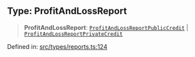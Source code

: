 
## Type: ProfitAndLossReport

> **ProfitAndLossReport**: [`ProfitAndLossReportPublicCredit`](#type-profitandlossreportpubliccredit) \| [`ProfitAndLossReportPrivateCredit`](#type-profitandlossreportprivatecredit)

Defined in: [src/types/reports.ts:124](https://github.com/centrifuge/sdk/blob/7e5c9c56f5322c91813d51c7522dcd987e27a503/src/types/reports.ts#L124)
